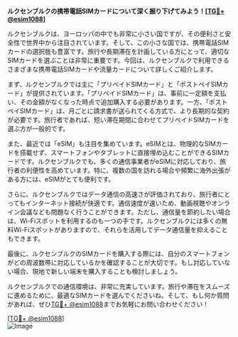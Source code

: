 **ルクセンブルクの携帯電話SIMカードについて深く掘り下げてみよう！[[TG💪+ @esim1088](https://t.me/s/esim1088)]**

ルクセンブルクは、ヨーロッパの中でも非常に小さい国ですが、その便利さと安全性で世界中から注目されています。そして、この小さな国では、携帯電話SIMカードの選択肢も豊富です。旅行や長期滞在を計画している方にとって、適切なSIMカードを選ぶことは非常に重要です。今回は、ルクセンブルクで利用できるさまざまな携帯電話SIMカードや流量カードについて詳しくご紹介します。

まず、ルクセンブルクでは主に「プリペイドSIMカード」と「ポストペイSIMカード」が提供されています。「プリペイドSIMカード」は、事前に一定額を支払い、その金額がなくなった時点で追加購入する必要があります。一方、「ポストペイSIMカード」は、月ごとに請求書が送られてくる方式で、より長期的な契約が必要です。旅行者であれば、短い滞在期間に合わせてプリペイドSIMカードを選ぶ方が一般的です。

また、最近では「eSIM」も注目を集めています。eSIMとは、物理的なSIMカードを搭載せず、スマートフォンやタブレットに直接埋め込むことができるSIMカードです。ルクセンブルクでも、多くの通信事業者がeSIMに対応しており、旅行者の利便性を高めています。特に、複数の国を訪れる場合や頻繁に海外出張がある方には、eSIMがとても便利です。

さらに、ルクセンブルクではデータ通信の高速さが評価されており、旅行者にとってもインターネット接続が快適です。通信速度が速いため、動画視聴やオンライン会議なども問題なく行うことができます。ただし、通信量を節約したい場合は、Wi-Fiスポットを利用するのも一つの手です。ルクセンブルクには多くの無料Wi-Fiスポットがありますので、それらを活用してデータ通信量を抑えることもできます。

最後に、ルクセンブルクのSIMカードを購入する際には、自分のスマートフォンがどの周波数帯に対応しているかを確認することが大切です。もし対応していない場合、現地で新しい端末を購入することも検討しましょう。

ルクセンブルクでの通信環境は、非常に充実しています。旅行や滞在をスムーズに進めるために、最適なSIMカードを選んでくださいね。そして、もし何か質問があれば、ぜひ[TG💪+ @esim1088](https://t.me/s/esim1088)までお気軽にお問い合わせください！

[[TG💪+ @esim1088](https://t.me/s/esim1088)]  
![Image](https://i.postimg.cc/Y0z9fWf4/image.png)